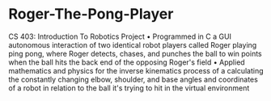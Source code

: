# Roger-The-Pong-Player
CS 403: Introduction To Robotics Project
• Programmed in C a GUI autonomous interaction of two identical robot players called Roger playing ping pong, where Roger detects, chases, and punches the ball to win points when the ball hits the back end of the opposing Roger's field
• Applied mathematics and physics for the inverse kinematics process of a calculating the constantly changing elbow, shoulder, and base angles and coordinates of a robot in relation to the ball it's trying to hit in the virtual environment
